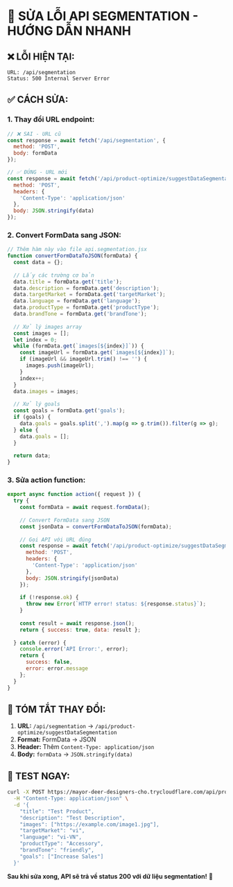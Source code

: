 # 🚨 SỬA LỖI API SEGMENTATION - HƯỚNG DẪN NHANH

## ❌ **LỖI HIỆN TẠI:**
```
URL: /api/segmentation
Status: 500 Internal Server Error
```

## ✅ **CÁCH SỬA:**

### **1. Thay đổi URL endpoint:**
```javascript
// ❌ SAI - URL cũ
const response = await fetch('/api/segmentation', {
  method: 'POST',
  body: formData
});

// ✅ ĐÚNG - URL mới
const response = await fetch('/api/product-optimize/suggestDataSegmentation', {
  method: 'POST',
  headers: {
    'Content-Type': 'application/json'
  },
  body: JSON.stringify(data)
});
```

### **2. Convert FormData sang JSON:**
```javascript
// Thêm hàm này vào file api.segmentation.jsx
function convertFormDataToJSON(formData) {
  const data = {};
  
  // Lấy các trường cơ bản
  data.title = formData.get('title');
  data.description = formData.get('description');
  data.targetMarket = formData.get('targetMarket');
  data.language = formData.get('language');
  data.productType = formData.get('productType');
  data.brandTone = formData.get('brandTone');
  
  // Xử lý images array
  const images = [];
  let index = 0;
  while (formData.get(`images[${index}]`)) {
    const imageUrl = formData.get(`images[${index}]`);
    if (imageUrl && imageUrl.trim() !== '') {
      images.push(imageUrl);
    }
    index++;
  }
  data.images = images;
  
  // Xử lý goals
  const goals = formData.get('goals');
  if (goals) {
    data.goals = goals.split(',').map(g => g.trim()).filter(g => g);
  } else {
    data.goals = [];
  }
  
  return data;
}
```

### **3. Sửa action function:**
```javascript
export async function action({ request }) {
  try {
    const formData = await request.formData();
    
    // Convert FormData sang JSON
    const jsonData = convertFormDataToJSON(formData);
    
    // Gọi API với URL đúng
    const response = await fetch('/api/product-optimize/suggestDataSegmentation', {
      method: 'POST',
      headers: {
        'Content-Type': 'application/json'
      },
      body: JSON.stringify(jsonData)
    });
    
    if (!response.ok) {
      throw new Error(`HTTP error! status: ${response.status}`);
    }
    
    const result = await response.json();
    return { success: true, data: result };
    
  } catch (error) {
    console.error('API Error:', error);
    return { 
      success: false, 
      error: error.message 
    };
  }
}
```

## 🎯 **TÓM TẮT THAY ĐỔI:**

1. **URL:** `/api/segmentation` → `/api/product-optimize/suggestDataSegmentation`
2. **Format:** FormData → JSON
3. **Header:** Thêm `Content-Type: application/json`
4. **Body:** `formData` → `JSON.stringify(data)`

## 🧪 **TEST NGAY:**

```bash
curl -X POST https://mayor-deer-designers-cho.trycloudflare.com/api/product-optimize/suggestDataSegmentation \
  -H "Content-Type: application/json" \
  -d '{
    "title": "Test Product",
    "description": "Test Description",
    "images": ["https://example.com/image1.jpg"],
    "targetMarket": "vi",
    "language": "vi-VN",
    "productType": "Accessory",
    "brandTone": "friendly",
    "goals": ["Increase Sales"]
  }'
```

**Sau khi sửa xong, API sẽ trả về status 200 với dữ liệu segmentation!** 🎉

